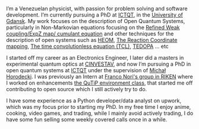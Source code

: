 I’m a Venezuelan physicist, with passion for problem solving and software development. 
I’m currently pursuing a PhD at [ICTQT](https://ictqt.ug.edu.pl/), in the [University of Gdansk](https://en.ug.edu.pl/). 
My work focuses on the description of Open Quantum Systems, particularly in 
Non-Markovian equations focusing on the [Refined Weak coupling/ExpZ map/ cumulant equation](https://arxiv.org/abs/2106.05776) and 
other techniques for the description of open systems such as [HEOM](https://pubs.aip.org/aip/jcp/article/153/2/020901/76291/Numerically-exact-approach-to-open-quantum), [The Reaction Coordinate mapping](https://arxiv.org/abs/1805.08307), 
[The time convolutionless equation (TCL)](https://indico.ictp.it/event/a10127/session/15/contribution/10/material/0/0.pdf), [TEDOPA](https://arxiv.org/abs/1510.03100) … etc

I started off my career as an Electronics Engineer, 
I later did a masters in experimental quantum optics at [CINVESTAV](https://www.cinvestav.mx/zacatenco/fisica), 
and now I’m pursuing a PhD in open quantum systems at [ICTQT](https://ictqt.ug.edu.pl/) under the 
supervision of [Michał Horodecki](https://ictqt.ug.edu.pl/pages/new-quantum-resources-and-thermodynamics/). I was previously an Intern at [Franco Nori's group in RIKEN](https://dml.riken.jp/) where I worked on enhancements [the QuTiP environment class](https://qutip.readthedocs.io/en/latest/guide/guide-environments.html), that started me off contributing to open source which I still actively try to do.

I have some experience as a Python developer/data analyst on upwork, which was my focus prior to starting my PhD. In my free time I enjoy anime, cooking, video games, and trading, while I mainly avoid actively trading, I do have some fun selling some weekly covered calls once in a while.
